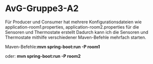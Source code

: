 # AvG-Gruppe3-A2
Für Producer und Consumer hat mehrere Konfigurationsdateien wie application-room1.properties, application-room2.properties für die Sensoren und Thermostate erstellt
Dadurch kann ich die Sensoren und Thermostate mithilfe verschiedener Maven-Befehle mehrfach starten.

Maven-Befehle:**mvn spring-boot:run -P room1**

oder:         **mvn spring-boot:run -P room2**
